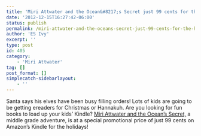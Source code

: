 ```yaml
---
title: 'Miri Attwater and the Ocean&#8217;s Secret just 99 cents for the holidays!'
date: '2012-12-15T16:27:42-06:00'
status: publish
permalink: /miri-attwater-and-the-oceans-secret-just-99-cents-for-the-holidays
author: 'ES Ivy'
excerpt: ''
type: post
id: 405
category:
    - 'Miri Attwater'
tag: []
post_format: []
simplecatch-sidebarlayout:
    - ''
---
```

Santa says his elves have been busy filling orders! Lots of kids are going to be getting ereaders for Christmas or Hannakuh. Are you looking for fun books to load up your kids’ Kindle? [Miri Attwater and the Ocean’s Secret,](http://www.amazon.com/Miri-Attwater-Oceans-Secret-ebook/dp/B0087451I2/) a middle grade adventure, is at a special promotional price of just 99 cents on Amazon’s Kindle for the holidays!
